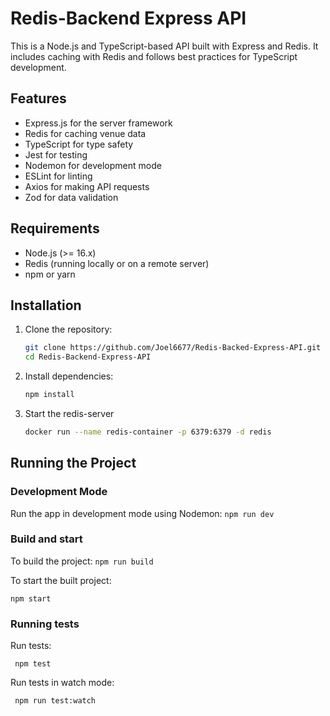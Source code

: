 # Redis-Backend Express API

This is a Node.js and TypeScript-based API built with Express and Redis. It includes caching with Redis and follows best practices for TypeScript development.

## Features

- Express.js for the server framework
- Redis for caching venue data
- TypeScript for type safety
- Jest for testing
- Nodemon for development mode
- ESLint for linting
- Axios for making API requests
- Zod for data validation

## Requirements

- Node.js (>= 16.x)
- Redis (running locally or on a remote server)
- npm or yarn

## Installation

1. Clone the repository:
   ```sh
   git clone https://github.com/Joel6677/Redis-Backed-Express-API.git
   cd Redis-Backend-Express-API
2. Install dependencies:
   ```sh
   npm install
3. Start the redis-server
    ```sh
    docker run --name redis-container -p 6379:6379 -d redis

## Running the Project

### Development Mode

Run the app in development mode using Nodemon:
    ```
     npm run dev
    ```

### Build and start
To build the project:
    ```
    npm run build
    ```
    
To start the built project:
   ```
   npm start
   ```
### Running tests
Run tests:
   ```
    npm test
   ```
Run tests in watch mode:
   ```
    npm run test:watch
   ```






